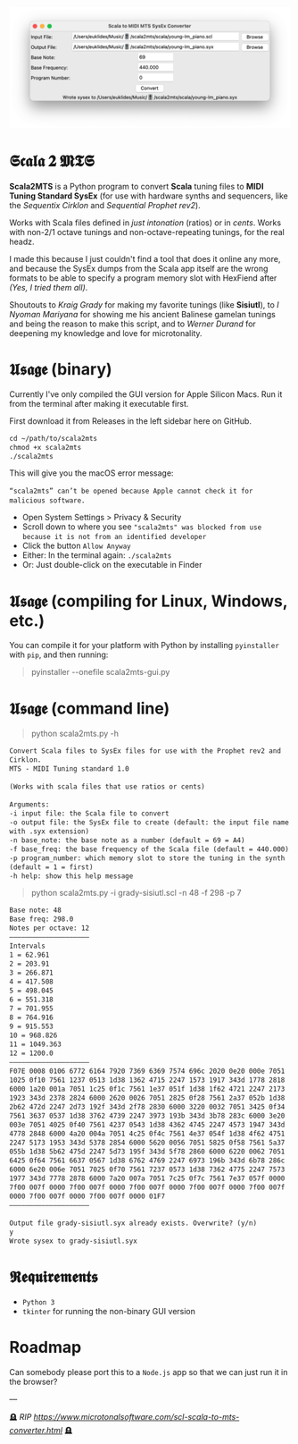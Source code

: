 ![Scala2MTS](https://raw.githubusercontent.com/unremarkablegarden/scala2mts/main/screenshots/GUI%20v0.0.4.png)

# 𝕾𝖈𝖆𝖑𝖆 𝟐 𝕸𝕿𝕾

**Scala2MTS** is a Python program to convert **Scala** tuning files to **MIDI Tuning Standard SysEx** (for use with hardware synths and sequencers, like the *Sequentix Cirklon* and *Sequential Prophet rev2*).

Works with Scala files defined in *just intonation* (ratios) or in *cents*. Works with non-2/1 octave tunings and non-octave-repeating tunings, for the real headz.

I made this because I just couldn't find a tool that does it online any more, and because the SysEx dumps from the Scala app itself are the wrong formats to be able to specify a program memory slot with HexFiend after *(Yes, I tried them all)*.

Shoutouts to *Kraig Grady* for making my favorite tunings (like **Sisiutl**), to *I Nyoman Mariyana* for showing me his ancient Balinese gamelan tunings and being the reason to make this script, and to *Werner Durand* for deepening my knowledge and love for microtonality.


# 𝖀𝖘𝖆𝖌𝖊 (binary)

Currently I've only compiled the GUI version for Apple Silicon Macs. Run it from the terminal after making it executable first.

First download it from Releases in the left sidebar here on GitHub.

```
cd ~/path/to/scala2mts
chmod +x scala2mts
./scala2mts
```

This will give you the macOS error message:

`“scala2mts” can’t be opened because Apple cannot check it for malicious software.`

* Open System Settings > Privacy & Security
* Scroll down to where you see `"scala2mts" was blocked from use because it is not from an identified developer`
* Click the button `Allow Anyway`
* Either: In the terminal again: `./scala2mts`
* Or: Just double-click on the executable in Finder


# 𝖀𝖘𝖆𝖌𝖊 (compiling for Linux, Windows, etc.)

You can compile it for your platform with Python by installing `pyinstaller` with `pip`, and then running:

> pyinstaller --onefile scala2mts-gui.py


# 𝖀𝖘𝖆𝖌𝖊 (command line)

> python scala2mts.py -h

```
Convert Scala files to SysEx files for use with the Prophet rev2 and Cirklon.
MTS - MIDI Tuning standard 1.0

(Works with scala files that use ratios or cents)

Arguments:
-i input file: the Scala file to convert
-o output file: the SysEx file to create (default: the input file name with .syx extension)
-n base_note: the base note as a number (default = 69 = A4)
-f base_freq: the base frequency of the Scala file (default = 440.000)
-p program_number: which memory slot to store the tuning in the synth (default = 1 = first)
-h help: show this help message
```

> python scala2mts.py -i grady-sisiutl.scl -n 48 -f 298 -p 7

```
Base note: 48
Base freq: 298.0
Notes per octave: 12
————————————————————
Intervals
1 = 62.961
2 = 203.91
3 = 266.871
4 = 417.508
5 = 498.045
6 = 551.318
7 = 701.955
8 = 764.916
9 = 915.553
10 = 968.826
11 = 1049.363
12 = 1200.0
————————————————————
F07E 0008 0106 6772 6164 7920 7369 6369 7574 696c 2020 0e20 000e 7051
1025 0f10 7561 1237 0513 1d38 1362 4715 2247 1573 1917 343d 1778 2818
6000 1a20 001a 7051 1c25 0f1c 7561 1e37 051f 1d38 1f62 4721 2247 2173
1923 343d 2378 2824 6000 2620 0026 7051 2825 0f28 7561 2a37 052b 1d38
2b62 472d 2247 2d73 192f 343d 2f78 2830 6000 3220 0032 7051 3425 0f34
7561 3637 0537 1d38 3762 4739 2247 3973 193b 343d 3b78 283c 6000 3e20
003e 7051 4025 0f40 7561 4237 0543 1d38 4362 4745 2247 4573 1947 343d
4778 2848 6000 4a20 004a 7051 4c25 0f4c 7561 4e37 054f 1d38 4f62 4751
2247 5173 1953 343d 5378 2854 6000 5620 0056 7051 5825 0f58 7561 5a37
055b 1d38 5b62 475d 2247 5d73 195f 343d 5f78 2860 6000 6220 0062 7051
6425 0f64 7561 6637 0567 1d38 6762 4769 2247 6973 196b 343d 6b78 286c
6000 6e20 006e 7051 7025 0f70 7561 7237 0573 1d38 7362 4775 2247 7573
1977 343d 7778 2878 6000 7a20 007a 7051 7c25 0f7c 7561 7e37 057f 0000
7f00 007f 0000 7f00 007f 0000 7f00 007f 0000 7f00 007f 0000 7f00 007f
0000 7f00 007f 0000 7f00 007f 0000 01F7
————————————————————

Output file grady-sisiutl.syx already exists. Overwrite? (y/n)
y
Wrote sysex to grady-sisiutl.syx
```

# 𝕽𝖊𝖖𝖚𝖎𝖗𝖊𝖒𝖊𝖓𝖙𝖘

* `Python 3`
* `tkinter` for running the non-binary GUI version


# Roadmap

Can somebody please port this to a `Node.js` app so that we can just run it in the browser?

—

🪦 *RIP https://www.microtonalsoftware.com/scl-scala-to-mts-converter.html* 🪦
